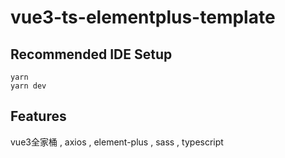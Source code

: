 # vue3-ts-elementplus-template

## Recommended IDE Setup
```
yarn
yarn dev
```

## Features

vue3全家桶 , axios , element-plus , sass , typescript
